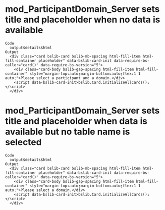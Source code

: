 # mod_ParticipantDomain_Server sets title and placeholder when no data is available

    Code
      output$details$html
    Output
      <div class="card bslib-card bslib-mb-spacing html-fill-item html-fill-container placeholder" data-bslib-card-init data-require-bs-caller="card()" data-require-bs-version="5">
        <div class="card-body bslib-gap-spacing html-fill-item html-fill-container" style="margin-top:auto;margin-bottom:auto;flex:1 1 auto;">Please select a participant and a domain.</div>
        <script data-bslib-card-init>bslib.Card.initializeAllCards();</script>
      </div>

# mod_ParticipantDomain_Server sets title and placeholder when data is available but no table name is selected

    Code
      output$details$html
    Output
      <div class="card bslib-card bslib-mb-spacing html-fill-item html-fill-container placeholder" data-bslib-card-init data-require-bs-caller="card()" data-require-bs-version="5">
        <div class="card-body bslib-gap-spacing html-fill-item html-fill-container" style="margin-top:auto;margin-bottom:auto;flex:1 1 auto;">Please select a domain.</div>
        <script data-bslib-card-init>bslib.Card.initializeAllCards();</script>
      </div>

